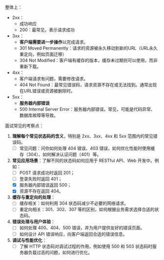 整体上：
- 2xx：
	- 成功响应
	- 200：最常见，表示请求成功
- 3xx：
	- **客户端需要进一步操作**以完成请求。
	- 301 Moved Permanently：请求的资源被永久移动到新的URL（URL永久重定向，例如页面迁移）
	- 304 Not Modified：客户端有缓存的版本，缓存未过期则可以使用，而非重新下载。
- 4xx：
	- 客户端请求有问题，需要修改请求。
	- 404 Not Found：最常见错误码，请求资源不存在或无法找到。通常出现在URL错误或资源被删除时。
- 5xx：
	- **服务器内部错误**
	- 500 Internal Server Error：服务器内部错误。常见，可能是代码异常、数据库故障等导致。

面试常见的考察点：
1. **理解每个常见状态码的含义**，特别是 2xx、3xx、4xx 和 5xx 范围内的常见错误码。
    - [ ] 常见问题：问你如何处理 404 错误、403 错误，如何优化性能时使用缓存（304）、如何解决认证问题（401）等。
2. **常见应用场景**：了解不同的状态码如何应用于 RESTful API、Web 开发中。例如：
    - [ ] POST 请求成功时返回 201；
    - [ ] 登录失败时返回 401；  
    - [x] 服务器内部错误返回 500；
    - [x] 资源不存在返回 404。
3. **缓存与重定向的处理**：
    - [ ] 缓存相关：如何利用 304 状态码减少不必要的网络请求。
    - [ ] 重定向相关：301、302、307 等的区别，如何根据业务需求选择合适的状态码。
4. **错误处理与用户体验**：
    - [ ] 如何处理 400、404、500 错误，并为用户提供友好的错误页面。
    - [ ] 如何设计 API 错误响应，向客户端返回合适的错误信息。
5. **调试与性能优化**：
    - [ ] 了解 HTTP 状态码对调试过程的作用，例如使用 500 和 503 状态码时服务器负载过高的问题，如何进行优化。